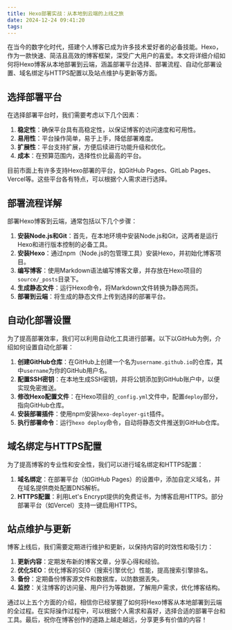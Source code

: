 ```yaml
---
title: Hexo部署实战：从本地到云端的上线之旅
date: 2024-12-24 09:41:20
tags:
---
```


在当今的数字化时代，搭建个人博客已成为许多技术爱好者的必备技能。Hexo，作为一款快速、简洁且高效的博客框架，深受广大用户的喜爱。本文将详细介绍如何将Hexo博客从本地部署到云端，涵盖部署平台选择、部署流程、自动化部署设置、域名绑定与HTTPS配置以及站点维护与更新等方面。

## 选择部署平台

在选择部署平台时，我们需要考虑以下几个因素：

1. **稳定性**：确保平台具有高稳定性，以保证博客的访问速度和可用性。
2. **易用性**：平台操作简单，易于上手，降低部署难度。
3. **扩展性**：平台支持扩展，方便后续进行功能升级和优化。
4. **成本**：在预算范围内，选择性价比最高的平台。

目前市面上有许多支持Hexo部署的平台，如GitHub Pages、GitLab Pages、Vercel等。这些平台各有特点，可以根据个人需求进行选择。

## 部署流程详解

部署Hexo博客到云端，通常包括以下几个步骤：

1. **安装Node.js和Git**：首先，在本地环境中安装Node.js和Git，这两者是运行Hexo和进行版本控制的必备工具。
2. **安装Hexo**：通过npm（Node.js的包管理工具）安装Hexo，并初始化博客项目。
3. **编写博客**：使用Markdown语法编写博客文章，并存放在Hexo项目的`source/_posts`目录下。
4. **生成静态文件**：运行Hexo命令，将Markdown文件转换为静态网页。
5. **部署到云端**：将生成的静态文件上传到选择的部署平台。

## 自动化部署设置

为了提高部署效率，我们可以利用自动化工具进行部署。以下以GitHub为例，介绍如何设置自动化部署：

1. **创建GitHub仓库**：在GitHub上创建一个名为`username.github.io`的仓库，其中`username`为你的GitHub用户名。
2. **配置SSH密钥**：在本地生成SSH密钥，并将公钥添加到GitHub账户中，以便实现免密推送。
3. **修改Hexo配置文件**：在Hexo项目的`_config.yml`文件中，配置`deploy`部分，指向GitHub仓库。
4. **安装部署插件**：使用npm安装`hexo-deployer-git`插件。
5. **执行部署命令**：运行`hexo deploy`命令，自动将静态文件推送到GitHub仓库。

## 域名绑定与HTTPS配置

为了提高博客的专业性和安全性，我们可以进行域名绑定和HTTPS配置：

1. **域名绑定**：在部署平台（如GitHub Pages）的设置中，添加自定义域名，并在域名提供商处配置DNS解析。
2. **HTTPS配置**：利用Let's Encrypt提供的免费证书，为博客启用HTTPS。部分部署平台（如Vercel）支持一键启用HTTPS。

## 站点维护与更新

博客上线后，我们需要定期进行维护和更新，以保持内容的时效性和吸引力：

1. **更新内容**：定期发布新的博客文章，分享心得和经验。
2. **优化SEO**：优化博客的SEO（搜索引擎优化）性能，提高搜索引擎排名。
3. **备份**：定期备份博客源文件和数据库，以防数据丢失。
4. **监控**：关注博客的访问量、用户行为等数据，了解用户需求，优化博客结构。

通过以上五个方面的介绍，相信你已经掌握了如何将Hexo博客从本地部署到云端的全过程。在实际操作过程中，可以根据个人需求和喜好，选择合适的部署平台和工具。最后，祝你在博客创作的道路上越走越远，分享更多有价值的内容！
